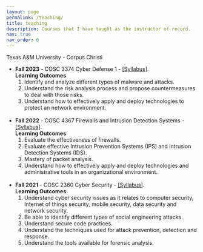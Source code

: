 ```yaml
---
layout: page
permalink: /teaching/
title: teaching
description: Courses that I have taught as the instructor of record. 
nav: true
nav_order: 6
---
```


Texas A&M University - Corpus Christi
<ul>
    <li><b>Fall 2023</b> - COSC 3374 Cyber Defense 1 - <a target="_blank" href="{{ '/assets/pdf/COSC3474.pdf' | prepend: site.baseurl | prepend: site.url }}">&#91;Syllabus&#93;</a>.
        <br><b>Learning Outcomes</b>
        <ol>
            <li>Identify and analyze different types of malware and attacks.</li>
            <li>Understand the risk analysis process and propose countermeasures to deal with those risks. </li>
            <li>Understand how to effectively apply and deploy technologies to protect an network environment.</li>
        </ol>
        <br>
    </li>
    <li><b>Fall 2022</b> - COSC 4367 Firewalls and Intrusion Detection Systems - <a target="_blank" href="{{ '/assets/pdf/COSC4367.pdf' | prepend: site.baseurl | prepend: site.url }}">&#91;Syllabus&#93;</a>.
        <br><b>Learning Outcomes</b>
        <ol>
            <li>Evaluate the effectiveness of firewalls.</li>
            <li>Evaluate effective Intrusion Prevention Systems (IPS) and Intrusion Detection Systems (IDS). </li>
            <li>Mastery of packet analysis.</li>
            <li>Understand how to effectively apply and deploy technologies and administrative tools in an organizational environment.</li>
        </ol>
        <br>
    </li>
    <li><b>Fall 2021</b> - COSC 2360 Cyber Security - <a target="_blank" href="{{ '/assets/pdf/COSC2360.pdf' | prepend: site.baseurl | prepend: site.url }}">&#91;Syllabus&#93;</a>.
        <br><b>Learning Outcomes</b>
        <ol>
            <li>Understand cyber security issues as it relates to computer security, Internet of things security, mobile security, data security and network security.</li>
            <li>Be able to identify different types of social engineering attacks.</li>
            <li>Understand secure code practices.</li>
            <li>Understand the techniques used for attack prevention, detection and response.</li>
            <li>Understand the tools available for forensic analysis.</li>
        </ol>
        <br>
    </li>
</ul>    

